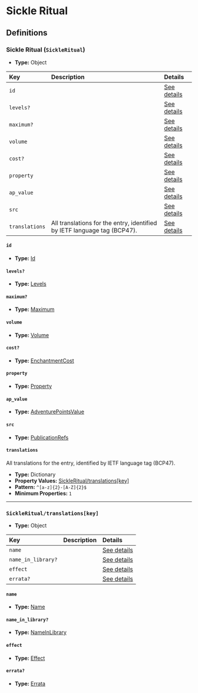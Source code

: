 # Sickle Ritual

## Definitions

### <a name="SickleRitual"></a> Sickle Ritual (`SickleRitual`)

- **Type:** Object

Key | Description | Details
:-- | :-- | :--
`id` |  | <a href="#SickleRitual/id">See details</a>
`levels?` |  | <a href="#SickleRitual/levels">See details</a>
`maximum?` |  | <a href="#SickleRitual/maximum">See details</a>
`volume` |  | <a href="#SickleRitual/volume">See details</a>
`cost?` |  | <a href="#SickleRitual/cost">See details</a>
`property` |  | <a href="#SickleRitual/property">See details</a>
`ap_value` |  | <a href="#SickleRitual/ap_value">See details</a>
`src` |  | <a href="#SickleRitual/src">See details</a>
`translations` | All translations for the entry, identified by IETF language tag (BCP47). | <a href="#SickleRitual/translations">See details</a>

#### <a name="SickleRitual/id"></a> `id`

- **Type:** <a href="../_Activatable.md#Id">Id</a>

#### <a name="SickleRitual/levels"></a> `levels?`

- **Type:** <a href="../_Activatable.md#Levels">Levels</a>

#### <a name="SickleRitual/maximum"></a> `maximum?`

- **Type:** <a href="../_Activatable.md#Maximum">Maximum</a>

#### <a name="SickleRitual/volume"></a> `volume`

- **Type:** <a href="../_Activatable.md#Volume">Volume</a>

#### <a name="SickleRitual/cost"></a> `cost?`

- **Type:** <a href="../_Activatable.md#EnchantmentCost">EnchantmentCost</a>

#### <a name="SickleRitual/property"></a> `property`

- **Type:** <a href="../_Activatable.md#Property">Property</a>

#### <a name="SickleRitual/ap_value"></a> `ap_value`

- **Type:** <a href="../_Activatable.md#AdventurePointsValue">AdventurePointsValue</a>

#### <a name="SickleRitual/src"></a> `src`

- **Type:** <a href="../source/_PublicationRef.md#PublicationRefs">PublicationRefs</a>

#### <a name="SickleRitual/translations"></a> `translations`

All translations for the entry, identified by IETF language tag (BCP47).

- **Type:** Dictionary
- **Property Values:** <a href="#SickleRitual/translations[key]">SickleRitual/translations[key]</a>
- **Pattern:** `^[a-z]{2}-[A-Z]{2}$`
- **Minimum Properties:** `1`

---

### <a name="SickleRitual/translations[key]"></a> `SickleRitual/translations[key]`

- **Type:** Object

Key | Description | Details
:-- | :-- | :--
`name` |  | <a href="#SickleRitual/translations[key]/name">See details</a>
`name_in_library?` |  | <a href="#SickleRitual/translations[key]/name_in_library">See details</a>
`effect` |  | <a href="#SickleRitual/translations[key]/effect">See details</a>
`errata?` |  | <a href="#SickleRitual/translations[key]/errata">See details</a>

#### <a name="SickleRitual/translations[key]/name"></a> `name`

- **Type:** <a href="../_Activatable.md#Name">Name</a>

#### <a name="SickleRitual/translations[key]/name_in_library"></a> `name_in_library?`

- **Type:** <a href="../_Activatable.md#NameInLibrary">NameInLibrary</a>

#### <a name="SickleRitual/translations[key]/effect"></a> `effect`

- **Type:** <a href="../_Activatable.md#Effect">Effect</a>

#### <a name="SickleRitual/translations[key]/errata"></a> `errata?`

- **Type:** <a href="../source/_Erratum.md#Errata">Errata</a>
